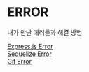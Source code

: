 # ERROR
내가 만난 에러들과 해결 방법

[Express.js Error](express-js.md)  
[Sequelize Error](Sequelize.md)  
[Git Error](Git.md)
